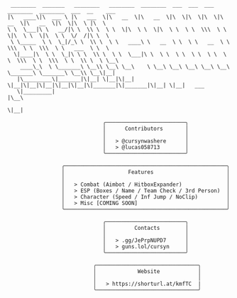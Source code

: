 


```
 ________  _______   ________   ________  ________  ___  ___  ___  ________  ________  ___  __    ___       
|\   ____\|\  ___ \ |\   ___  \|\   __  \|\   __  \|\  \|\  \|\  \|\   __  \|\   __  \|\  \|\  \ |\  \      
\ \  \___|\ \   __/|\ \  \\ \  \ \  \|\  \ \  \|\  \ \  \ \  \\\  \ \  \|\  \ \  \|\  \ \  \/  /|\ \  \     
 \ \_____  \ \  \_|/_\ \  \\ \  \ \   ____\ \   __  \ \  \ \   __  \ \  \\\  \ \  \\\  \ \   ___  \ \  \    
  \|____|\  \ \  \_|\ \ \  \\ \  \ \  \___|\ \  \ \  \ \  \ \  \ \  \ \  \\\  \ \  \\\  \ \  \\ \  \ \__\   
    ____\_\  \ \_______\ \__\\ \__\ \__\    \ \__\ \__\ \__\ \__\ \__\ \_______\ \_______\ \__\\ \__\|__|   
   |\_________\|_______|\|__| \|__|\|__|     \|__|\|__|\|__|\|__|\|__|\|_______|\|_______|\|__| \|__|   ___ 
   \|_________|                                                                                        |\__\
                                                                                                       \|__|
```
 
                                                                                                           
                                  ╭─────────────────────────╮
                                  │      Contributors       │
                                  │                         │
                                  │   > @cursynwashere      │
                                  │   > @lucas058713        │
                                  ╰─────────────────────────╯
                                                                
                     ╭───────────────────────────────────────────────────╮
                     │                    Features                       │
                     │                                                   │
                     │   > Combat (Aimbot / HitboxExpander)              │
                     │   > ESP (Boxes / Name / Team Check / 3rd Person)  │
                     │   > Character (Speed / Inf Jump / NoClip)         │
                     │   > Misc [COMING SOON]                            │
                     ╰───────────────────────────────────────────────────╯

                                  ╭─────────────────────────╮
                                  │         Contacts        │
                                  │                         │
                                  │   > .gg/JePrpNUPD7      │
                                  │   > guns.lol/cursyn     │
                                  ╰─────────────────────────╯

                               ╭────────────────────────────────╮
                               │             Website            │
                               │                                │
                               │   > https://shorturl.at/kmfTC  |
                               ╰────────────────────────────────╯


